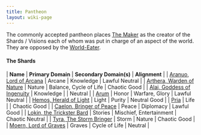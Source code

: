 ```yaml
---
title: Pantheon
layout: wiki-page
---
```


The commonly accepted pantheon places [The Maker](The-Maker) as the creator of the Shards / Visions each of whom was put in charge of an aspect of the world. They are opposed by the [World-Eater](World-Eater).

#### The Shards

| **Name** | **Primary Domain** | **Secondary Domain(s)** | **Alignment** |
| [Aranuo, Lord of Arcana](Aranou) | Arcane | Knowledge | Lawful Neutral |
| [Arthera, Warden of Nature](Arthera) | Nature | Balance, Cycle of Life | Chaotic Good |
| [Alai, Goddess of Ingenuity](Alai) | Knowledge | | Neutral |
| [Arum](Arum) | Honor | Warfare, Glory | Lawful Neutral |
| [Hemos, Herald of Light](Hemos) | Light | Purity | Neutral Good |
| [Pria](Pria) | Life | | Chaotic Good |
| [Caelon, Bringer of Peace](Caelon) | Peace | Diplomacy | Lawful Good |
| [Lokin, the Trickster Bard](Lokin) | Stories | Mischief, Entertainment | Chaotic Neutral |
| [Tyra, The Storm Bringer](Tyra) | Storm | Nature | Chaotic Good | 
| [Moern, Lord of Graves](Moern) | Graves | Cycle of Life | Neutral |
